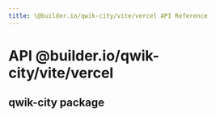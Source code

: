 ```yaml
---
title: \@builder.io/qwik-city/vite/vercel API Reference
---
```


# **API** @builder.io/qwik-city/vite/vercel

## qwik-city package
